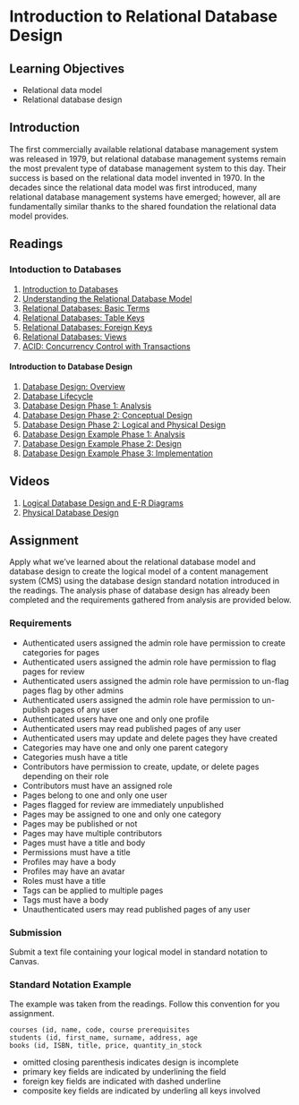 # Introduction to Relational Database Design

## Learning Objectives

- Relational data model
- Relational database design


## Introduction

The first commercially available relational database management system was released in 1979, but relational database
management systems remain the most prevalent type of database management system to this day. Their success is based on
the relational data model invented in 1970. In the decades since the relational data model was first introduced, many
relational database management systems have emerged; however, all are fundamentally similar thanks to the shared
foundation the relational data model provides.


## Readings

### Intoduction to Databases
1. [Introduction to Databases](https://mariadb.com/kb/en/library/introduction-to-relational-databases/)
1. [Understanding the Relational Database Model](https://mariadb.com/kb/en/library/understanding-the-relational-database-model/)
1. [Relational Databases: Basic Terms](https://mariadb.com/kb/en/library/relational-databases-basic-terms/)
1. [Relational Databases: Table Keys](https://mariadb.com/kb/en/library/relational-databases-table-keys/)
1. [Relational Databases: Foreign Keys](https://mariadb.com/kb/en/library/relational-databases-foreign-keys/)
1. [Relational Databases: Views](https://mariadb.com/kb/en/library/relational-databases-views/)
1. [ACID: Concurrency Control with Transactions](https://mariadb.com/kb/en/library/acid-concurrency-control-with-transactions/)


#### Introduction to Database Design
1. [Database Design: Overview](https://mariadb.com/kb/en/library/database-design-overview/)
1. [Database Lifecycle](https://mariadb.com/kb/en/library/database-lifecycle/)
1. [Database Design Phase 1: Analysis](https://mariadb.com/kb/en/library/database-design-phase-1-analysis/)
1. [Database Design Phase 2: Conceptual Design](https://mariadb.com/kb/en/library/database-design-phase-2-conceptual-design/)
1. [Database Design Phase 2: Logical and Physical Design](https://mariadb.com/kb/en/library/database-design-phase-2-logical-and-physical-design/)
1. [Database Design Example Phase 1: Analysis](https://mariadb.com/kb/en/library/database-design-example-phase-1-analysis/)
1. [Database Design Example Phase 2: Design](https://mariadb.com/kb/en/library/database-design-example-phase-2-design/)
1. [Database Design Example Phase 3: Implementation](https://mariadb.com/kb/en/library/database-design-example-phase-3-implementation/)

## Videos
1. [Logical Database Design and E-R Diagrams](https://www.youtube.com/watch?v=ZBgXb66Ckz0)
1. [Physical Database Design](https://www.youtube.com/watch?v=IwOp4R5PzU0)  


## Assignment

Apply what we’ve learned about the relational database model and database design to create the logical model of
a content management system (CMS) using the database design standard notation introduced in the readings. The analysis
phase of database design has already been completed and the requirements gathered from analysis are provided below.


### Requirements

- Authenticated users assigned the admin role have permission to create categories for pages
- Authenticated users assigned the admin role have permission to flag pages for review
- Authenticated users assigned the admin role have permission to un-flag pages flag by other admins
- Authenticated users assigned the admin role have permission to un-publish pages of any user
- Authenticated users have one and only one profile
- Authenticated users may read published pages of any user
- Authenticated users may update and delete pages they have created
- Categories may have one and only one parent category
- Categories mush have a title
- Contributors have permission to create, update, or delete pages depending on their role
- Contributors must have an assigned role
- Pages belong to one and only one user
- Pages flagged for review are immediately unpublished 
- Pages may be assigned to one and only one category
- Pages may be published or not
- Pages may have multiple contributors
- Pages must have a title and body
- Permissions must have a title
- Profiles may have a body
- Profiles may have an avatar
- Roles must have a title
- Tags can be applied to multiple pages
- Tags must have a body
- Unauthenticated users may read published pages of any user


### Submission
Submit a text file containing your logical model in standard notation to Canvas.


### Standard Notation Example

The example was taken from the readings. Follow this convention for you assignment.

```text
courses (id, name, code, course prerequisites
students (id, first_name, surname, address, age
books (id, ISBN, title, price, quantity_in_stock 
```
- omitted closing parenthesis indicates design is incomplete  
- primary key fields are indicated by underlining the field  
- foreign key fields are indicated with dashed underline
- composite key fields are indicated by underling all keys involved
